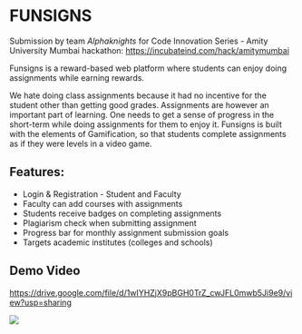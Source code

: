 # FUNSIGNS

Submission by team _Alphaknights_ for Code Innovation Series - Amity University Mumbai hackathon: https://incubateind.com/hack/amitymumbai

Funsigns is a reward-based web platform where students can enjoy doing assignments while earning rewards.

We hate doing class assignments because it had no incentive for the student other than getting good grades. Assignments are however an important part of learning. One needs to get a sense of progress in the short-term while doing assignments for them to enjoy it. Funsigns is built with the elements of Gamification, so that students complete assignments as if they were levels in a video game.

## Features:
- Login & Registration - Student and Faculty
- Faculty can add courses with assignments
- Students receive badges on completing assignments
- Plagiarism check when submitting assignment
- Progress bar for monthly assignment submission goals
- Targets academic institutes (colleges and schools)

## Demo Video
https://drive.google.com/file/d/1wIYHZjX9pBGH0TrZ_cwJFL0mwb5Ji9e9/view?usp=sharing

![](https://user-images.githubusercontent.com/8324407/103926354-cf240a80-513e-11eb-92ca-3882afda5ded.PNG)
